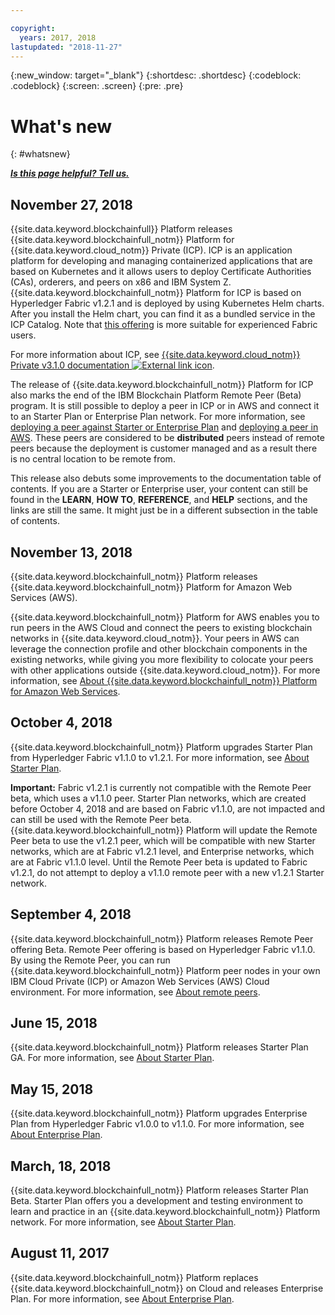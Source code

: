 ```yaml
---

copyright:
  years: 2017, 2018
lastupdated: "2018-11-27"
---
```


{:new_window: target="_blank"}
{:shortdesc: .shortdesc}
{:codeblock: .codeblock}
{:screen: .screen}
{:pre: .pre}

# What's new
{: #whatsnew}

***[Is this page helpful? Tell us.](https://www.surveygizmo.com/s3/4501493/IBM-Blockchain-Documentation)***

## November 27, 2018

{{site.data.keyword.blockchainfull}} Platform releases {{site.data.keyword.blockchainfull_notm}} Platform for {{site.data.keyword.cloud_notm}} Private (ICP). ICP is an application platform for developing and managing containerized applications that are based on Kubernetes and it allows users to deploy Certificate Authorities (CAs), orderers, and peers on x86 and IBM System Z. {{site.data.keyword.blockchainfull_notm}} Platform for ICP is based on Hyperledger Fabric v1.2.1 and is deployed by using Kubernetes Helm charts. After you install the Helm chart, you can find it as a bundled service in the ICP Catalog. Note that [this offering](ibp-for-icp-about.html) is more suitable for experienced Fabric users.

For more information about ICP, see [{{site.data.keyword.cloud_notm}} Private v3.1.0 documentation ![External link icon](images/external_link.svg "External link icon")](https://www.ibm.com/support/knowledgecenter/SSBS6K_3.1.0/kc_welcome_containers.html "{{site.data.keyword.cloud_notm}} Private v3.1.0 documentation").

The release of {{site.data.keyword.blockchainfull_notm}} Platform for ICP also marks the end of the IBM Blockchain Platform Remote Peer (Beta) program. It is still possible to deploy a peer in ICP or in AWS and connect it to an Starter Plan or Enterprise Plan network. For more information, see [deploying a peer against Starter or Enterprise Plan](howto/peer_deploy_ibp.html) and [deploying a peer in AWS](howto/remote_peer_aws.html). These peers are considered to be **distributed** peers instead of remote peers because the deployment is customer managed and as a result there is no central location to be remote from.

This release also debuts some improvements to the documentation table of contents. If you are a Starter or Enterprise user, your content can still be found in the **LEARN**, **HOW TO**, **REFERENCE**, and **HELP** sections, and the links are still the same. It might just be in a different subsection in the table of contents.

## November 13, 2018

{{site.data.keyword.blockchainfull_notm}} Platform releases {{site.data.keyword.blockchainfull_notm}} Platform for Amazon Web Services (AWS).

{{site.data.keyword.blockchainfull_notm}} Platform for AWS enables you to run peers in the AWS Cloud and connect the peers to existing blockchain networks in {{site.data.keyword.cloud_notm}}. Your peers in AWS can leverage the connection profile and other blockchain components in the existing networks, while giving you more flexibility to colocate your peers with other applications outside {{site.data.keyword.cloud_notm}}. For more information, see [About {{site.data.keyword.blockchainfull_notm}} Platform for Amazon Web Services](howto/remote_peer.html).

## October 4, 2018

{{site.data.keyword.blockchainfull_notm}} Platform upgrades Starter Plan from Hyperledger Fabric v1.1.0 to v1.2.1. For more information, see [About Starter Plan](starter_plan.html).

**Important:** Fabric v1.2.1 is currently not compatible with the Remote Peer beta, which uses a v1.1.0 peer. Starter Plan networks, which are created before October 4, 2018 and are based on Fabric v1.1.0, are not impacted and can still be used with the Remote Peer beta. {{site.data.keyword.blockchainfull_notm}} Platform will update the Remote Peer beta to use the v1.2.1 peer, which will be compatible with new Starter networks, which are at Fabric v1.2.1 level, and Enterprise networks, which are at Fabric v1.1.0 level. Until the Remote Peer beta is updated to Fabric v1.2.1, do not attempt to deploy a v1.1.0 remote peer with a new v1.2.1 Starter network.

## September 4, 2018

{{site.data.keyword.blockchainfull_notm}} Platform releases Remote Peer offering Beta. Remote Peer offering is based on Hyperledger Fabric v1.1.0. By using the Remote Peer, you can run {{site.data.keyword.blockchainfull_notm}} Platform peer nodes in your own IBM Cloud Private (ICP) or Amazon Web Services (AWS) Cloud environment. For more information, see [About remote peers](howto/remote_peer.html).

## June 15, 2018

{{site.data.keyword.blockchainfull_notm}} Platform releases Starter Plan GA. For more information, see [About Starter Plan](starter_plan.html).

## May 15, 2018

{{site.data.keyword.blockchainfull_notm}} Platform upgrades Enterprise Plan from Hyperledger Fabric v1.0.0 to v1.1.0. For more information, see [About Enterprise Plan](enterprise_plan.html).

## March, 18, 2018

{{site.data.keyword.blockchainfull_notm}} Platform releases Starter Plan Beta. Starter Plan offers you a development and testing environment to learn and practice in an {{site.data.keyword.blockchainfull_notm}} Platform network. For more information, see [About Starter Plan](starter_plan.html).

## August 11, 2017

{{site.data.keyword.blockchainfull_notm}} Platform replaces
{{site.data.keyword.blockchainfull_notm}} on Cloud and releases Enterprise Plan. For more information, see [About Enterprise Plan](enterprise_plan.html).
